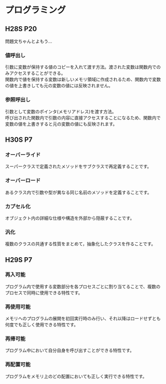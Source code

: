 # プログラミング
## H28S P20
問題文ちゃんとよもう...
### 値呼出し
引数に変数が保持する値のコピーを入れて渡す方法。渡された変数は関数内でのみアクセスすることができる。  
関数内で値を保持する変数は新しいメモリ領域に作成されるため、関数内で変数の値を上書きしても元の変数の値には反映されません。
### 参照呼出し
引数として変数のポインタ(メモリアドレス)を渡す方法。  
呼び出された関数内で引数の内容に直接アクセスすることになるため、関数内で変数の値を上書きすると元の変数の値にも反映されます。

## H30S P7
### オーバーライド
スーパークラスで定義されたメソッドをサブクラスで再定義することです。
### オーバーロード
あるクラス内で引数や型が異なる同じ名前のメソッドを定義することです。
### カプセル化
オブジェクト内の詳細な仕様や構造を外部から隠蔽することです。
### 汎化
複数のクラスの共通する性質をまとめて，抽象化したクラスを作ることです。

## H29S P7
### 再入可能
プログラム内で使用する変数部分を各プロセスごとに割り当てることで、複数のプロセスで同時に使用できる特性です。
### 再使用可能
メモリへのプログラムの展開を初回実行時のみ行い、それ以降はロードせずとも何度でも正しく使用できる特性です。
### 再帰可能
プログラム中において自分自身を呼び出すことができる特性です。
### 再配置可能
プログラムをメモリ上のどの配置においても正しく実行できる特性です。
